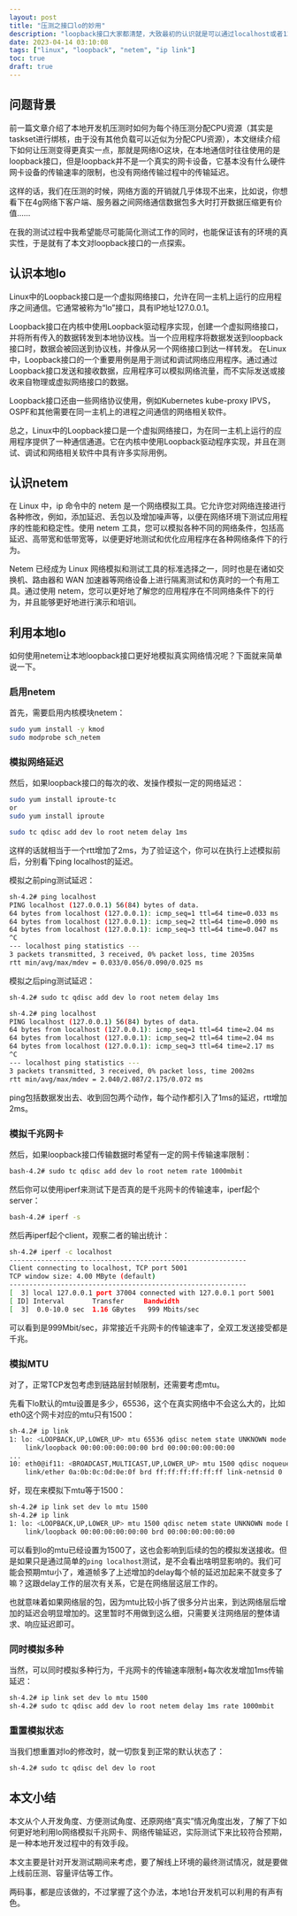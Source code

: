 ```yaml
---
layout: post
title: "压测之接口lo的妙用"
description: "loopback接口大家都清楚，大致最初的认识就是可以通过localhost或者127.0.0.1来访问它，用来测试下网络协议栈是否能正常工作，如ping localhost，或者用来完成本地的服务器开发测试。但是由于它是一个虚拟接口，很多真实NIC存在的一些约束它是没有的，比如传输速率等，再比如网络中的传输时延等……本文结合笔者在日常开发中的一点实践，来进一步讨论下对loopback的妙用。"
date: 2023-04-14 03:10:08
tags: ["linux", "loopback", "netem", "ip link"]
toc: true
draft: true
---
```


## 问题背景

前一篇文章介绍了本地开发机压测时如何为每个待压测分配CPU资源（其实是taskset进行绑核，由于没有其他负载可以近似为分配CPU资源），本文继续介绍下如何让压测变得更真实一点，那就是网络IO这块，在本地通信时往往使用的是loopback接口，但是loopback并不是一个真实的网卡设备，它基本没有什么硬件网卡设备的传输速率的限制，也没有网络传输过程中的传输延迟。

这样的话，我们在压测的时候，网络方面的开销就几乎体现不出来，比如说，你想看下在4g网络下客户端、服务器之间网络通信数据包多大时打开数据压缩更有价值……

在我的测试过程中我希望能尽可能简化测试工作的同时，也能保证该有的环境的真实性，于是就有了本文对loopback接口的一点探索。

## 认识本地lo

Linux中的Loopback接口是一个虚拟网络接口，允许在同一主机上运行的应用程序之间通信。它通常被称为“lo”接口，具有IP地址127.0.0.1。

Loopback接口在内核中使用Loopback驱动程序实现，创建一个虚拟网络接口，并将所有传入的数据转发到本地协议栈。当一个应用程序将数据发送到loopback接口时，数据会被回送到协议栈，并像从另一个网络接口到达一样转发。 在Linux中，Loopback接口的一个重要用例是用于测试和调试网络应用程序。通过通过Loopback接口发送和接收数据，应用程序可以模拟网络流量，而不实际发送或接收来自物理或虚拟网络接口的数据。

Loopback接口还由一些网络协议使用，例如Kubernetes kube-proxy IPVS，OSPF和其他需要在同一主机上的进程之间通信的网络相关软件。

总之，Linux中的Loopback接口是一个虚拟网络接口，为在同一主机上运行的应用程序提供了一种通信通道。它在内核中使用Loopback驱动程序实现，并且在测试、调试和网络相关软件中具有许多实际用例。

## 认识netem

在 Linux 中，ip 命令中的 netem 是一个网络模拟工具。它允许您对网络连接进行各种修改，例如，添加延迟、丢包以及增加噪声等，以便在网络环境下测试应用程序的性能和稳定性。使用 netem 工具，您可以模拟各种不同的网络条件，包括高延迟、高带宽和低带宽等，以便更好地测试和优化应用程序在各种网络条件下的行为。

Netem 已经成为 Linux 网络模拟和测试工具的标准选择之一，同时也是在诸如交换机、路由器和 WAN 加速器等网络设备上进行隔离测试和仿真时的一个有用工具。通过使用 netem，您可以更好地了解您的应用程序在不同网络条件下的行为，并且能够更好地进行演示和培训。

## 利用本地lo

如何使用netem让本地loopback接口更好地模拟真实网络情况呢？下面就来简单说一下。

### 启用netem

首先，需要启用内核模块netem：

```bash
sudo yum install -y kmod
sudo modprobe sch_netem
```

### 模拟网络延迟

然后，如果loopback接口的每次的收、发操作模拟一定的网络延迟：

```bash
sudo yum install iproute-tc
or
sudo yum install iproute

sudo tc qdisc add dev lo root netem delay 1ms
```

这样的话就相当于一个rtt增加了2ms，为了验证这个，你可以在执行上述模拟前后，分别看下ping localhost的延迟。

模拟之前ping测试延迟：

```bash
sh-4.2# ping localhost
PING localhost (127.0.0.1) 56(84) bytes of data.
64 bytes from localhost (127.0.0.1): icmp_seq=1 ttl=64 time=0.033 ms
64 bytes from localhost (127.0.0.1): icmp_seq=2 ttl=64 time=0.090 ms
64 bytes from localhost (127.0.0.1): icmp_seq=3 ttl=64 time=0.047 ms
^C
--- localhost ping statistics ---
3 packets transmitted, 3 received, 0% packet loss, time 2035ms
rtt min/avg/max/mdev = 0.033/0.056/0.090/0.025 ms
```

模拟之后ping测试延迟：

```bash
sh-4.2# sudo tc qdisc add dev lo root netem delay 1ms

sh-4.2# ping localhost
PING localhost (127.0.0.1) 56(84) bytes of data.
64 bytes from localhost (127.0.0.1): icmp_seq=1 ttl=64 time=2.04 ms
64 bytes from localhost (127.0.0.1): icmp_seq=2 ttl=64 time=2.04 ms
64 bytes from localhost (127.0.0.1): icmp_seq=3 ttl=64 time=2.17 ms
^C
--- localhost ping statistics ---
3 packets transmitted, 3 received, 0% packet loss, time 2002ms
rtt min/avg/max/mdev = 2.040/2.087/2.175/0.072 ms
```

ping包括数据发出去、收到回包两个动作，每个动作都引入了1ms的延迟，rtt增加2ms。

### 模拟千兆网卡

然后，如果loopback接口传输数据时希望有一定的网卡传输速率限制：

```bash
bash-4.2# sudo tc qdisc add dev lo root netem rate 1000mbit
```

然后你可以使用iperf来测试下是否真的是千兆网卡的传输速率，iperf起个server：

```bash
bash-4.2# iperf -s
```

然后再iperf起个client，观察二者的输出统计：

```bash
sh-4.2# iperf -c localhost
------------------------------------------------------------
Client connecting to localhost, TCP port 5001
TCP window size: 4.00 MByte (default)
------------------------------------------------------------
[  3] local 127.0.0.1 port 37004 connected with 127.0.0.1 port 5001
[ ID] Interval       Transfer     Bandwidth
[  3]  0.0-10.0 sec  1.16 GBytes   999 Mbits/sec
```

可以看到是999Mbit/sec，非常接近千兆网卡的传输速率了，全双工发送接受都是千兆。

### 模拟MTU

对了，正常TCP发包考虑到链路层封帧限制，还需要考虑mtu。

先看下lo默认的mtu设置是多少，65536，这个在真实网络中不会这么大的，比如eth0这个网卡对应的mtu只有1500：

```bash
sh-4.2# ip link
1: lo: <LOOPBACK,UP,LOWER_UP> mtu 65536 qdisc netem state UNKNOWN mode DEFAULT group default qlen 1000
    link/loopback 00:00:00:00:00:00 brd 00:00:00:00:00:00
...
10: eth0@if11: <BROADCAST,MULTICAST,UP,LOWER_UP> mtu 1500 qdisc noqueue state UP mode DEFAULT group default 
    link/ether 0a:0b:0c:0d:0e:0f brd ff:ff:ff:ff:ff:ff link-netnsid 0
```

好，现在来模拟下mtu等于1500：

```bash
sh-4.2# ip link set dev lo mtu 1500
sh-4.2# ip link
1: lo: <LOOPBACK,UP,LOWER_UP> mtu 1500 qdisc netem state UNKNOWN mode DEFAULT group default qlen 1000
    link/loopback 00:00:00:00:00:00 brd 00:00:00:00:00:00
```

可以看到lo的mtu已经设置为1500了，这也会影响到后续的包的模拟发送接收。但是如果只是通过简单的`ping localhost`测试，是不会看出啥明显影响的。我们可能会预期mtu小了，难道帧多了上述增加的delay每个帧的延迟加起来不就变多了嘛？这跟delay工作的层次有关系，它是在网络层这层工作的。

也就意味着如果网络层的包，因为mtu比较小拆了很多分片出来，到达网络层后增加的延迟会明显增加的。这里暂时不用做到这么细，只需要关注网络层的整体请求、响应延迟即可。

### 同时模拟多种

当然，可以同时模拟多种行为，千兆网卡的传输速率限制+每次收发增加1ms传输延迟：

```bash
sh-4.2# ip link set dev lo mtu 1500
sh-4.2# sudo tc qdisc add dev lo root netem delay 1ms rate 1000mbit
```

### 重置模拟状态

当我们想重置对lo的修改时，就一切恢复到正常的默认状态了：

```bash
sh-4.2# sudo tc qdisc del dev lo root
```

## 本文小结

本文从个人开发角度、方便测试角度、还原网络“真实”情况角度出发，了解了下如何更好地利用lo网络模拟千兆网卡、网络传输延迟，实际测试下来比较符合预期，是一种本地开发过程中的有效手段。

本文主要是针对开发测试期间来考虑，要了解线上环境的最终测试情况，就是要做上线前压测、容量评估等工作。

两码事，都是应该做的，不过掌握了这个办法，本地1台开发机可以利用的有声有色。
